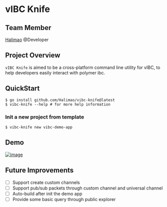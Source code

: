# vIBC Knife

## Team Member

[Halimao](https://github.com/Halimao) @Developer

## Project Overview
`vIBC Knife` is aimed to be a cross-platform command line utility for vIBC, to help developers easily interact with polymer ibc.

## QuickStart

```shell
$ go install github.com/Halimao/vibc-knife@latest
$ vibc-knife --help # for more help information
```

### Init a new project from template

```shell
$ vibc-knife new vibc-demo-app
```

## Demo

[![image](https://github.com/Halimao/vibc-knife/assets/25278203/b749a4e7-e11f-43e4-a450-c9ff8d0d9af6)](https://www.youtube.com/watch?v=on0eevRtODk)


## Future Improvements

- [ ] Support create custom channels
- [ ] Support pub/sub packets through custom channel and universal channel
- [ ] Auto-build after init the demo app
- [ ] Provide some basic query through public explorer
